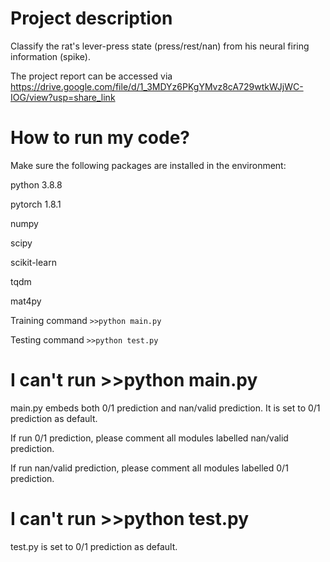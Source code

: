 # Project description
Classify the rat's lever-press state (press/rest/nan) from his neural firing information (spike).

The project report can be accessed via https://drive.google.com/file/d/1_3MDYz6PKgYMvz8cA729wtkWJjWC-IOG/view?usp=share_link

# How to run my code?
Make sure the following packages are installed in the environment:

python 3.8.8

pytorch 1.8.1

numpy

scipy

scikit-learn

tqdm

mat4py

Training command ```>>python main.py```

Testing command ```>>python test.py```

# I can't run >>python main.py
main.py embeds both 0/1 prediction and nan/valid prediction. It is set to 0/1 prediction as default.

If run 0/1 prediction, please comment all modules labelled nan/valid prediction.

If run nan/valid prediction, please comment all modules labelled 0/1 prediction.

# I can't run >>python test.py
test.py is set to 0/1 prediction as default.
